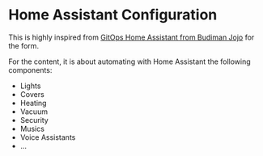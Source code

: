 # Home Assistant Configuration

This is highly inspired from [GitOps Home Assistant from Budiman Jojo](https://budimanjojo.com/2021/11/04/gitops-home-assistant-configurations/) for the form.

For the content, it is about automating with Home Assistant the following components:

- Lights
- Covers
- Heating
- Vacuum
- Security
- Musics
- Voice Assistants
- ...
